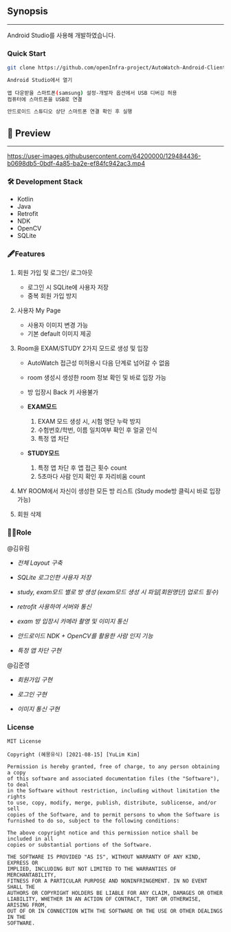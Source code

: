 ## **Synopsis**

---

Android Studio를 사용해 개발하였습니다.

### Quick Start

```bash
git clone https://github.com/openInfra-project/AutoWatch-Android-Client.git

Android Studio에서 열기
 
앱 다운받을 스마트폰(samsung) 설정-개발자 옵션에서 USB 디버깅 허용
컴퓨터에 스마트폰을 USB로 연결

안드로이드 스튜디오 상단 스마트폰 연결 확인 후 실행
```

## 🎨 Preview

---

https://user-images.githubusercontent.com/64200000/129484436-b0698db5-0bdf-4a85-ba2e-ef84fc942ac3.mp4



### 🛠 **Development Stack**

- Kotlin
- Java
- Retrofit
- NDK
- OpenCV
- SQLite

### 🖋Features

1. 회원 가입 및 로그인/ 로그아웃
    - 로그인 시 SQLite에 사용자 저장
    - 중복 회원 가입 방지
    
2.  사용자 My Page 
    - 사용자 이미지 변경 가능
    - 기본 default 이미지 제공
    
3. Room을 EXAM/STUDY 2가지 모드로 생성 및 입장
    - AutoWatch 접근성 미허용시 다음 단계로 넘어갈 수 없음
    - room 생성시 생성한 room 정보 확인 및 바로 입장 가능
    - 방 입장시 Back 키 사용불가
    
    - **EXAM모드**
        1. EXAM 모드 생성 시, 시험 명단 누락 방지
        2. 수험번호/학번, 이름 일치여부 확인 후 얼굴 인식
        3. 특정 앱 차단
    - **STUDY모드**
        1. 특정 앱 차단 후 앱 접근 횟수 count
        2. 5초마다 사람 인지 확인 후 자리비움 count
        
4. MY ROOM에서 자신이 생성한 모든 방 리스트 (Study mode방 클릭시 바로 입장 가능)

5. 회원 삭제

### 🙋‍♂️Role

 @김유림 

 - *전체 Layout 구축*

 - *SQLite 로그인한 사용자 저장*

 - *study, exam모드 별로 방 생성 (exam모드 생성 시 파일[회원명단] 업로드 필수)*

 - *retrofit 사용하여 서버와 통신*

 - *exam 방 입장시 카메라 촬영 및 이미지 통신*

 - *안드로이드 NDK + OpenCV를 활용한 사람 인지 기능*

 - *특정 앱 차단 구현*



 @김준영 

  - *회원가입  구현*

  - *로그인  구현*

  - *이미지 통신 구현*


### License
```
MIT License

Copyright (혜몽유식) [2021-08-15] [YuLim Kim]

Permission is hereby granted, free of charge, to any person obtaining a copy
of this software and associated documentation files (the "Software"), to deal
in the Software without restriction, including without limitation the rights
to use, copy, modify, merge, publish, distribute, sublicense, and/or sell
copies of the Software, and to permit persons to whom the Software is
furnished to do so, subject to the following conditions:

The above copyright notice and this permission notice shall be included in all
copies or substantial portions of the Software.

THE SOFTWARE IS PROVIDED "AS IS", WITHOUT WARRANTY OF ANY KIND, EXPRESS OR
IMPLIED, INCLUDING BUT NOT LIMITED TO THE WARRANTIES OF MERCHANTABILITY,
FITNESS FOR A PARTICULAR PURPOSE AND NONINFRINGEMENT. IN NO EVENT SHALL THE
AUTHORS OR COPYRIGHT HOLDERS BE LIABLE FOR ANY CLAIM, DAMAGES OR OTHER
LIABILITY, WHETHER IN AN ACTION OF CONTRACT, TORT OR OTHERWISE, ARISING FROM,
OUT OF OR IN CONNECTION WITH THE SOFTWARE OR THE USE OR OTHER DEALINGS IN THE
SOFTWARE.
```

